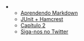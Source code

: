 <!-- https://docsify.now.sh/more-pages?id=more-pages -->
* <!-- The Interactive Book -->
    <!-- * [Home](/) -->
    * [Aprendendo Markdown](chapters/cap00.md "Introdução")
    * [JUnit + Hamcrest](chapters/cap01.md "Cap 01")
    * [Capítulo 2](chapters/cap02.md "Cap 02")
    * [Siga-nos no Twitter](chapters/Twitter.md "Siga-nos")

